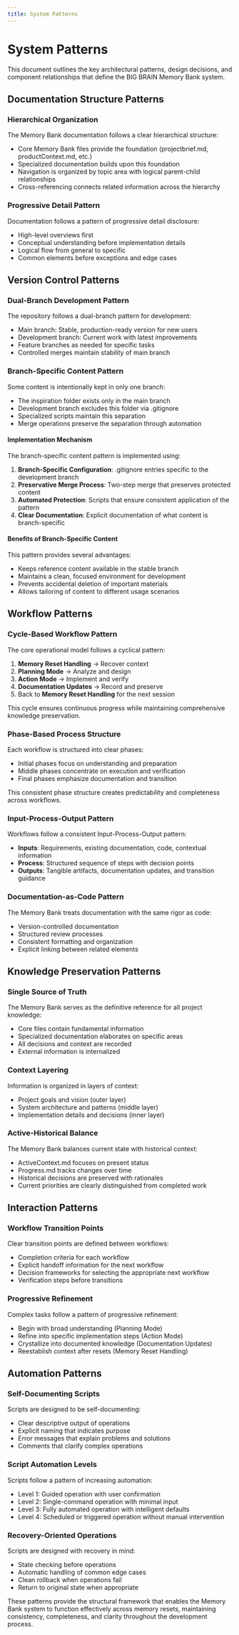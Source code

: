 ```yaml
---
title: System Patterns
---
```


# System Patterns

This document outlines the key architectural patterns, design decisions, and
component relationships that define the BIG BRAIN Memory Bank system.

## Documentation Structure Patterns

### Hierarchical Organization

The Memory Bank documentation follows a clear hierarchical structure:

- Core Memory Bank files provide the foundation (projectbrief.md,
  productContext.md, etc.)
- Specialized documentation builds upon this foundation
- Navigation is organized by topic area with logical parent-child relationships
- Cross-referencing connects related information across the hierarchy

### Progressive Detail Pattern

Documentation follows a pattern of progressive detail disclosure:

- High-level overviews first
- Conceptual understanding before implementation details
- Logical flow from general to specific
- Common elements before exceptions and edge cases

## Version Control Patterns

### Dual-Branch Development Pattern

The repository follows a dual-branch pattern for development:

- Main branch: Stable, production-ready version for new users
- Development branch: Current work with latest improvements
- Feature branches as needed for specific tasks
- Controlled merges maintain stability of main branch

### Branch-Specific Content Pattern

Some content is intentionally kept in only one branch:

- The inspiration folder exists only in the main branch
- Development branch excludes this folder via .gitignore
- Specialized scripts maintain this separation
- Merge operations preserve the separation through automation

#### Implementation Mechanism

The branch-specific content pattern is implemented using:

1. **Branch-Specific Configuration**: .gitignore entries specific to the
   development branch
2. **Preservative Merge Process**: Two-step merge that preserves protected
   content
3. **Automated Protection**: Scripts that ensure consistent application of the
   pattern
4. **Clear Documentation**: Explicit documentation of what content is
   branch-specific

#### Benefits of Branch-Specific Content

This pattern provides several advantages:

- Keeps reference content available in the stable branch
- Maintains a clean, focused environment for development
- Prevents accidental deletion of important materials
- Allows tailoring of content to different usage scenarios

## Workflow Patterns

### Cycle-Based Workflow Pattern

The core operational model follows a cyclical pattern:

1. **Memory Reset Handling** → Recover context
2. **Planning Mode** → Analyze and design
3. **Action Mode** → Implement and verify
4. **Documentation Updates** → Record and preserve
5. Back to **Memory Reset Handling** for the next session

This cycle ensures continuous progress while maintaining comprehensive knowledge
preservation.

### Phase-Based Process Structure

Each workflow is structured into clear phases:

- Initial phases focus on understanding and preparation
- Middle phases concentrate on execution and verification
- Final phases emphasize documentation and transition

This consistent phase structure creates predictability and completeness across
workflows.

### Input-Process-Output Pattern

Workflows follow a consistent Input-Process-Output pattern:

- **Inputs**: Requirements, existing documentation, code, contextual information
- **Process**: Structured sequence of steps with decision points
- **Outputs**: Tangible artifacts, documentation updates, and transition
  guidance

### Documentation-as-Code Pattern

The Memory Bank treats documentation with the same rigor as code:

- Version-controlled documentation
- Structured review processes
- Consistent formatting and organization
- Explicit linking between related elements

## Knowledge Preservation Patterns

### Single Source of Truth

The Memory Bank serves as the definitive reference for all project knowledge:

- Core files contain fundamental information
- Specialized documentation elaborates on specific areas
- All decisions and context are recorded
- External information is internalized

### Context Layering

Information is organized in layers of context:

- Project goals and vision (outer layer)
- System architecture and patterns (middle layer)
- Implementation details and decisions (inner layer)

### Active-Historical Balance

The Memory Bank balances current state with historical context:

- ActiveContext.md focuses on present status
- Progress.md tracks changes over time
- Historical decisions are preserved with rationales
- Current priorities are clearly distinguished from completed work

## Interaction Patterns

### Workflow Transition Points

Clear transition points are defined between workflows:

- Completion criteria for each workflow
- Explicit handoff information for the next workflow
- Decision frameworks for selecting the appropriate next workflow
- Verification steps before transitions

### Progressive Refinement

Complex tasks follow a pattern of progressive refinement:

- Begin with broad understanding (Planning Mode)
- Refine into specific implementation steps (Action Mode)
- Crystallize into documented knowledge (Documentation Updates)
- Reestablish context after resets (Memory Reset Handling)

## Automation Patterns

### Self-Documenting Scripts

Scripts are designed to be self-documenting:

- Clear descriptive output of operations
- Explicit naming that indicates purpose
- Error messages that explain problems and solutions
- Comments that clarify complex operations

### Script Automation Levels

Scripts follow a pattern of increasing automation:

- Level 1: Guided operation with user confirmation
- Level 2: Single-command operation with minimal input
- Level 3: Fully automated operation with intelligent defaults
- Level 4: Scheduled or triggered operation without manual intervention

### Recovery-Oriented Operations

Scripts are designed with recovery in mind:

- State checking before operations
- Automatic handling of common edge cases
- Clean rollback when operations fail
- Return to original state when appropriate

These patterns provide the structural framework that enables the Memory Bank
system to function effectively across memory resets, maintaining consistency,
completeness, and clarity throughout the development process.
